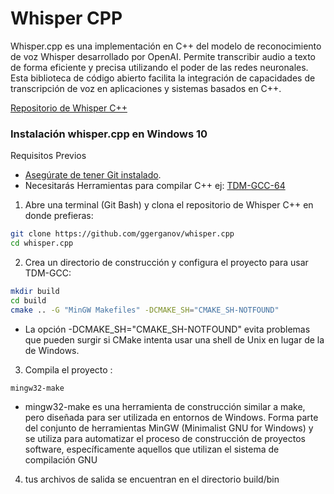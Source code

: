 # Whisper CPP

Whisper.cpp es una implementación en C++ del modelo de reconocimiento de voz Whisper desarrollado por OpenAI. Permite transcribir audio a texto de forma eficiente y precisa utilizando el poder de las redes neuronales. Esta biblioteca de código abierto facilita la integración de capacidades de transcripción de voz en aplicaciones y sistemas basados en C++.


[Repositorio de Whisper C++](https://github.com/ggerganov/whisper.cpp)



### Instalación whisper.cpp en Windows 10

Requisitos Previos
- [Asegúrate de tener Git instalado](https://git-scm.com/download/win).
- Necesitarás Herramientas para compilar C++ ej: [TDM-GCC-64](https://jmeubank.github.io/tdm-gcc/download/)


1. Abre una terminal (Git Bash) y clona el repositorio de Whisper C++ en donde prefieras:

```sh
git clone https://github.com/ggerganov/whisper.cpp
cd whisper.cpp
```
2. Crea un directorio de construcción y configura el proyecto para usar TDM-GCC:

```sh
mkdir build
cd build
cmake .. -G "MinGW Makefiles" -DCMAKE_SH="CMAKE_SH-NOTFOUND"
```
- La opción -DCMAKE_SH="CMAKE_SH-NOTFOUND" evita problemas que pueden surgir si CMake intenta usar una shell de Unix en lugar de la de Windows.

3. Compila el proyecto :

```sh
mingw32-make
```
- mingw32-make es una herramienta de construcción similar a make, pero diseñada para ser utilizada en entornos de Windows. Forma parte del conjunto de herramientas MinGW (Minimalist GNU for Windows) y se utiliza para automatizar el proceso de construcción de proyectos software, específicamente aquellos que utilizan el sistema de compilación GNU

4. tus archivos de salida se encuentran en el directorio build/bin